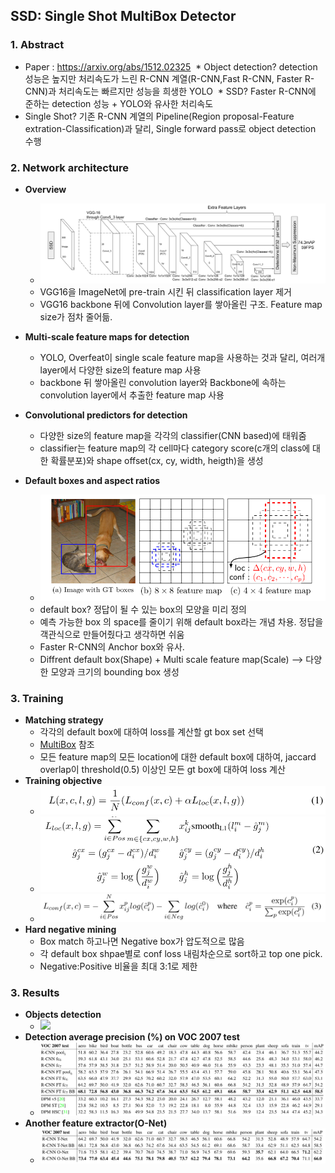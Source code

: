 ## SSD: Single Shot MultiBox Detector

### 1. Abstract
  * Paper : https://arxiv.org/abs/1512.02325
  * Object detection? detection 성능은 높지만 처리속도가 느린 R-CNN 계열(R-CNN,Fast R-CNN, Faster R-CNN)과 처리속도는 빠르지만 성능을 희생한 YOLO
  * SSD? Faster R-CNN에 준하는 detection 성능 + YOLO와 유사한 처리속도
  * Single Shot? 기존 R-CNN 계열의 Pipeline(Region proposal-Feature extration-Classification)과 달리, Single forward pass로 object detection 수행
  
### 2. Network architecture
  * **Overview**
    * <img src="FIGURES/SSD/overview.png">
    * VGG16을 ImageNet에 pre-train 시킨 뒤 classification layer 제거
    * VGG16 backbone 뒤에 Convolution layer를 쌓아올린 구조. Feature map size가 점차 줄어듦.
    
  * **Multi-scale feature maps for detection**
    * YOLO, Overfeat이 single scale feature map을 사용하는 것과 달리, 여러개 layer에서 다양한 size의 feature map 사용
    * backbone 뒤 쌓아올린 convolution layer와 Backbone에 속하는 convolution layer에서 추출한 feature map 사용
    
  * **Convolutional predictors for detection**
    * 다양한 size의 feature map을 각각의 classifier(CNN based)에 태워줌
    * classifier는 feature map의 각 cell마다 category score(c개의 class에 대한 확률분포)와 shape offset(cx, cy, width, heigth)을 생성
    
  * **Default boxes and aspect ratios**
    * <img src="FIGURES/SSD/default_box.png">
    * default box? 정답이 될 수 있는 box의 모양을 미리 정의
    * 예측 가능한 box 의 space를 줄이기 위해 default box라는 개념 차용. 정답을 객관식으로 만들어줬다고 생각하면 쉬움
    * Faster R-CNN의 Anchor box와 유사. 
    * Diffrent default box(Shape) + Multi scale feature map(Scale) --> 다양한 모양과 크기의 bounding box 생성
    
### 3. Training
  * **Matching strategy**
    * 각각의 default box에 대하여 loss를 계산할 gt box set 선택
    * [MultiBox](https://pdfs.semanticscholar.org/0674/792f5edac72b77fb1297572c15b153576418.pdf) 참조
    * 모든 feature map의 모든 location에 대한 default box에 대하여, jaccard overlap이 threshold(0.5) 이상인 모든 gt box에 대하여 loss 계산
  * **Training objective**
    * <img src="FIGURES/SSD/obj1.png">
    * <img src="FIGURES/SSD/obj2.png">
    * <img src="FIGURES/SSD/obj3.png">
  * **Hard negative mining**
    * Box match 하고나면 Negative box가 압도적으로 많음
    * 각 default box shpae별로 conf loss 내림차순으로 sort하고 top one pick. 
    * Negative:Positive 비율을 최대 3:1로 제한
    
### 3. Results
  * **Objects detection**
    * <img src="FIGURES/RCNN/results.png">
  * **Detection average precision (%) on VOC 2007 test**
    * <img src="FIGURES/RCNN/dap.png">
  * **Another feature extractor(O-Net)**
    * <img src="FIGURES/RCNN/onet.png">
